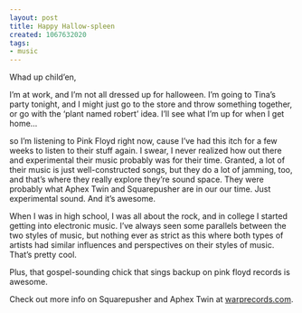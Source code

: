 ```yaml
---
layout: post
title: Happy Hallow-spleen
created: 1067632020
tags:
- music
---
```

Whad up child’en,

I’m at work, and I’m not all dressed up for halloween. I’m going to Tina’s party tonight, and I might just go to the store and throw something together, or go with the ‘plant named robert’ idea. I’ll see what I’m up for when I get home…

so I’m listening to Pink Floyd right now, cause I’ve had this itch for a few weeks to listen to their stuff again. I swear, I never realized how out there and experimental their music probably was for their time. Granted, a lot of their music is just well-constructed songs, but they do a lot of jamming, too, and that’s where they really explore they’re sound space. They were probably what Aphex Twin and Squarepusher are in our our time. Just experimental sound. And it’s awesome.

When I was in high school, I was all about the rock, and in college I started getting into electronic music. I’ve always seen some parallels between the two styles of music, but nothing ever as strict as this where both types of artists had similar influences and perspectives on their styles of music. That’s pretty cool.

Plus, that gospel-sounding chick that sings backup on pink floyd records is awesome.

Check out more info on Squarepusher and Aphex Twin at [warprecords.com](http://www.warprecords.com).
